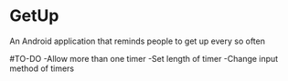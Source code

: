 # GetUp
An Android application that reminds people to get up every so often


#TO-DO
-Allow more than one timer
-Set length of timer 
-Change input method of timers

